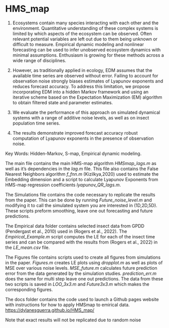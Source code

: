 # HMS_map


1. Ecosystems contain many species interacting with each other and the environment. Quantitative understanding of these complex systems is limited by which aspects of the ecosystem can be observed. Often relevant potential variables are left out due to them being unknown or difficult to measure. Empirical dynamic modeling and nonlinear forecasting can be used to infer unobserved ecosystem dynamics with minimal assumptions. Enthusiasm is growing for these methods across a wide range of disciplines.

2. However, as traditionally applied in ecology, EDM assumes that the available time series are observed without error. Failing to account for observation noise strongly biases estimates of Lyapunov exponents and reduces forecast accuracy. To address this limitation, we propose incorporating EDM into a hidden Markov framework and using an iterative scheme based on the Expectation Maximization (EM) algorithm to obtain filtered state and parameter estimates.

3. We evaluate the performance of this approach on simulated dynamical systems with a range of additive noise levels, as well as on insect population time series.

4. The results demonstrate improved forecast accuracy robust computation of Lyapunov exponents in the presence of observation noise.

Key Words: Hidden-Markov, S-map, Empirical dynamic modeling.


The main file contains the main HMS-map algorithm _HMSmap_lags.m_ as well as it’s dependencies in the _lag.m_ file. This file also contains the False Nearest Neighbors algorithm _f_fnn.m_ (Kizilkya,2020) used to estimate the Embedding dimension and a script to calculate Lyapunov Exponents from HMS-map regression coefficients _lyapunov_QR_lags.m_.

The Simulations file contains the code necessary to replicate the results from the paper. This can be done by running _Future_noise_level.m_ and modifying it to call the simulated system you are interested in (1D,2D,5D). These scripts preform smoothing, leave one out forecasting and future predictions.

The Empirical data folder contains selected insect data from GPDD (Pendergast et al., 2010) used in (Rogers et al., 2022). The _Empirical_Example.m_ script computes the LE for each of the insect time series and can be compared with the results from (Rogers et al., 2022) in the _LE_mean.csv_ file.

The Figures file contains scripts used to create all figures from simulations in the paper. _Figures.m_ creates LE plots using _dropplot.m_ as well as plots of MSE over various noise levels. _MSE_future.m_ calculates future prediction error from the data generated by the simulation studies. _prediction_err.m_ does the same for multi step leave one out predictions. The data from these two scripts is saved in _LOO_3x3.m_ and _Future3x3.m_ which makes the corresponding figures.

The docs folder contains the code used to  launch a Github pages website with instructions for how to apply HMSmap to emirical data. https://dylanesguerra.github.io/HMS_map/


Note that exact results will not be replicated due to random noise
